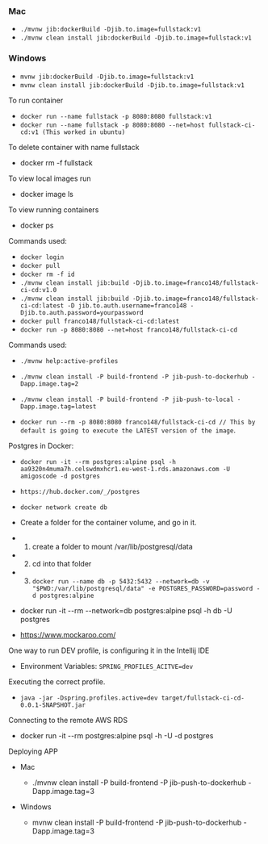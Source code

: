 ### Mac
- `./mvnw jib:dockerBuild -Djib.to.image=fullstack:v1`
- `./mvnw clean install jib:dockerBuild -Djib.to.image=fullstack:v1`

### Windows
- `mvnw jib:dockerBuild -Djib.to.image=fullstack:v1`
- `mvnw clean install jib:dockerBuild -Djib.to.image=fullstack:v1`

To run container
- `docker run --name fullstack -p 8080:8080 fullstack:v1`
- `docker run --name fullstack -p 8080:8080 --net=host fullstack-ci-cd:v1 (This worked in ubuntu)`

To delete container with name fullstack
- docker rm -f fullstack 

To view local images run
- docker image ls

To view running containers
- docker ps 


Commands used: 
- `docker login` 
- `docker pull` 
- `docker rm -f id` 
- `./mvnw clean install jib:build -Djib.to.image=franco148/fullstack-ci-cd:v1.0` 
- `./mvnw clean install jib:build -Djib.to.image=franco148/fullstack-ci-cd:latest -D jib.to.auth.username=franco148 -Djib.to.auth.password=yourpassword` 
- `docker pull franco148/fullstack-ci-cd:latest` 
- `docker run -p 8080:8080 --net=host franco148/fullstack-ci-cd` 


Commands used: 
- `./mvnw help:active-profiles`
- `./mvnw clean install -P build-frontend -P jib-push-to-dockerhub -Dapp.image.tag=2`
- `./mvnw clean install -P build-frontend -P jib-push-to-local -Dapp.image.tag=latest`

- `docker run --rm -p 8080:8080 franco148/fullstack-ci-cd // This by default is going to execute the LATEST version of the image`.



Postgres in Docker:

- `docker run -it --rm postgres:alpine psql -h aa9320n4muma7h.celswdmxhcr1.eu-west-1.rds.amazonaws.com -U amigoscode -d postgres`

- `https://hub.docker.com/_/postgres`

- `docker network create db`
- Create a folder for the container volume, and go in it.

- 1. create a folder to mount /var/lib/postgresql/data
- 2. cd into that folder
- 3. `docker run --name db -p 5432:5432 --network=db -v "$PWD:/var/lib/postgresql/data" -e POSTGRES_PASSWORD=password -d postgres:alpine`

- docker run -it --rm --network=db postgres:alpine psql -h db -U postgres

- https://www.mockaroo.com/


One way to run DEV profile, is configuring it in the Intellij IDE
- Environment Variables: `SPRING_PROFILES_ACITVE=dev`

Executing the correct profile.
- `java -jar -Dspring.profiles.active=dev target/fullstack-ci-cd-0.0.1-SNAPSHOT.jar`

Connecting to the remote AWS RDS
- docker run -it --rm postgres:alpine psql -h <rds-url-db> -U <database-user> -d postgres



Deploying APP
- Mac
  - ./mvnw clean install -P build-frontend -P jib-push-to-dockerhub -Dapp.image.tag=3

- Windows
  - mvnw clean install -P build-frontend -P jib-push-to-dockerhub -Dapp.image.tag=3




























